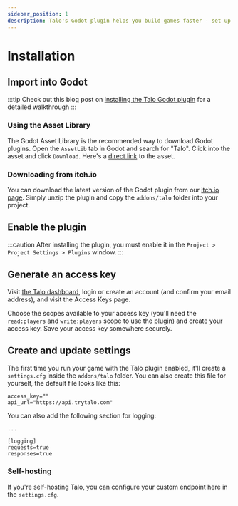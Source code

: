 ```yaml
---
sidebar_position: 1
description: Talo's Godot plugin helps you build games faster - set up save files, leaderboards, stat tracking and more in minutes.
---
```


# Installation

## Import into Godot

:::tip
Check out this blog post on [installing the Talo Godot plugin](https://trytalo.com/blog/godot-plugin-announcement?utm_source=docs&utm_medium=tip) for a detailed walkthrough
:::

### Using the Asset Library

The Godot Asset Library is the recommended way to download Godot plugins. Open the `AssetLib` tab in Godot and search for "Talo". Click into the asset and click `Download`. Here's a [direct link](https://godotengine.org/asset-library/asset/2936) to the asset.

### Downloading from itch.io

You can download the latest version of the Godot plugin from our [itch.io page](https://sleepystudios.itch.io/talo-godot). Simply unzip the plugin and copy the `addons/talo` folder into your project.

## Enable the plugin

:::caution
After installing the plugin, you must enable it in the `Project > Project Settings > Plugins` window.
:::

## Generate an access key

Visit [the Talo dashboard](https://dashboard.trytalo.com), login or create an account (and confirm your email address), and visit the Access Keys page.

Choose the scopes available to your access key (you'll need the `read:players` and `write:players` scope to use the plugin) and create your access key.
Save your access key somewhere securely.

## Create and update settings

The first time you run your game with the Talo plugin enabled, it'll create a `settings.cfg` inside the `addons/talo` folder. You can also create this file for yourself, the default file looks like this:

```gdscript title="addons/talo/settings.cfg"
access_key=""
api_url="https://api.trytalo.com"
```

You can also add the following section for logging:
```gdscript title="addons/talo/settings.cfg"
...

[logging]
requests=true
responses=true
```

### Self-hosting

If you're self-hosting Talo, you can configure your custom endpoint here in the `settings.cfg`.
